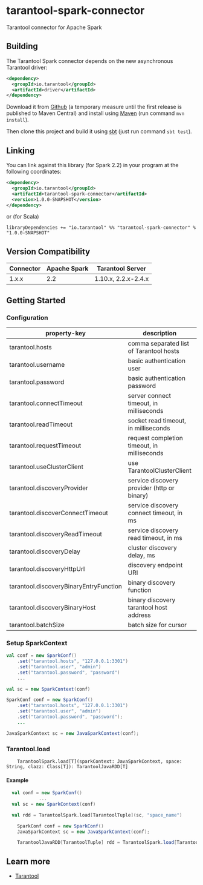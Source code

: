 # tarantool-spark-connector

Tarantool connector for Apache Spark

## Building

The Tarantool Spark connector depends on the new asynchronous
Tarantool driver:

```xml
<dependency>
  <groupId>io.tarantool</groupId>
  <artifactId>driver</artifactId>
</dependency>
```

Download it from [Github](https://github.com/akudiyar/tarantool-java-driver) (a temporary measure until the first release is published to Maven Central) and
install using [Maven](https://maven.apache.org/) (run command `mvn install`).

Then clone this project and build it using [sbt](https://www.scala-sbt.org/) (just run command `sbt test`).

## Linking

You can link against this library (for Spark 2.2) in your program at the following coordinates:

```xml
<dependency>
  <groupId>io.tarantool</groupId>
  <artifactId>tarantool-spark-connector</artifactId>
  <version>1.0.0-SNAPSHOT</version>
</dependency>
```

or (for Scala)

```
libraryDependencies += "io.tarantool" %% "tarantool-spark-connector" % "1.0.0-SNAPSHOT"
```

## Version Compatibility

| Connector | Apache Spark | Tarantool Server |
| --------- | ------------ | ---------------- |
| 1.x.x     | 2.2          | 1.10.x,  2.2.x-2.4.x   |

## Getting Started

### Configuration

| property-key                            | description                                 | default value   |
| --------------------------------------- | ------------------------------------------- | --------------- |
| tarantool.hosts                         | comma separated list of Tarantool hosts     | 127.0.0.1:3301  |
| tarantool.username                      | basic authentication user                   | guest           |
| tarantool.password                      | basic authentication password               |                 |
| tarantool.connectTimeout                | server connect timeout, in milliseconds     | 1000            |
| tarantool.readTimeout                   | socket read timeout, in milliseconds        | 1000            |
| tarantool.requestTimeout                | request completion timeout, in milliseconds | 2000            |
| tarantool.useClusterClient              | use TarantoolClusterClient                  | false           |
| tarantool.discoveryProvider             | service discovery provider (http or binary) |                 |
| tarantool.discoverConnectTimeout        | service discovery connect timeout, in ms    | 1000            |  
| tarantool.discoveryReadTimeout          | service discovery read timeout, in ms       | 1000            |
| tarantool.discoveryDelay                | cluster discovery delay, ms                 | 60000           |
| tarantool.discoveryHttpUrl              | discovery endpoint URI                      |                 |
| tarantool.discoveryBinaryEntryFunction  | binary discovery function                   |                 |
| tarantool.discoveryBinaryHost           | binary discovery tarantool host address     |                 |
| tarantool.batchSize                     | batch size for cursor                       | 1000            |

### Setup SparkContext
```scala
val conf = new SparkConf()
    .set("tarantool.hosts", "127.0.0.1:3301")
    .set("tarantool.user", "admin")
    .set("tarantool.password", "password")
    ...

val sc = new SparkContext(conf)
```

```java
SparkConf conf = new SparkConf()
    .set("tarantool.hosts", "127.0.0.1:3301")
    .set("tarantool.user", "admin")
    .set("tarantool.password", "password");
    ...

JavaSparkContext sc = new JavaSparkContext(conf);
```

### Tarantool.load
```
    TarantoolSpark.load[T](sparkContext: JavaSparkContext, space: String, clazz: Class[T]): TarantoolJavaRDD[T]
```

#### Example
```scala
  val conf = new SparkConf()
            ...
  val sc = new SparkContext(conf)

  val rdd = TarantoolSpark.load[TarantoolTuple](sc, "space_name")
```

```java
    SparkConf conf = new SparkConf()
    JavaSparkContext sc = new JavaSparkContext(conf);

    TarantoolJavaRDD[TarantoolTuple] rdd = TarantoolSpark.load[TarantoolTuple](sc, "space_name")
```

## Learn more

- [Tarantool](https://www.tarantool.io/)